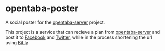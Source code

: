 opentaba-poster
===============

A social poster for the [opentaba-server](http://github.com/niryariv/opentaba-server) project.

This project is a service that can recieve a plan from [opentaba-server](http://github.com/niryariv/opentaba-server) and post it to [Facebook](http://facebook.com) and [Twitter](http://twitter.com), while in the process shortening the url using [Bit.ly](http://bit.ly)
